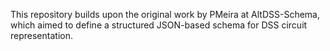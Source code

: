 This repository builds upon the original work by PMeira at AltDSS-Schema, which aimed to define a structured JSON-based schema for DSS circuit representation.
